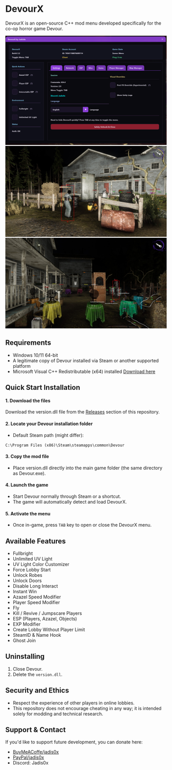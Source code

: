 # DevourX

DevourX is an open-source C++ mod menu developed specifically for the co-op horror game Devour.

![MenuShowcase](img/Screenshot.png)
![MenuShowcase](img/Screenshot2.jpg)
![MenuShowcase](img/Screenshot3.jpg)

## Requirements
- Windows 10/11 64-bit
- A legitimate copy of Devour installed via Steam or another supported platform
- Microsoft Visual C++ Redistributable (x64) installed [Download here](https://www.techpowerup.com/download/visual-c-redistributable-runtime-package-all-in-one/)

## Quick Start Installation

#### 1. Download the files
Download the version.dll file from the [Releases](https://github.com/jadis0x/DevourX/releases) section of this repository.

#### 2. Locate your Devour installation folder
 - Default Steam path (might differ):
```
C:\Program Files (x86)\Steam\steamapps\common\Devour
```

#### 3. Copy the mod file
 - Place version.dll directly into the main game folder (the same directory as Devour.exe).

#### 4. Launch the game
 - Start Devour normally through Steam or a shortcut.
 - The game will automatically detect and load DevourX.

#### 5. Activate the menu
 - Once in-game, press `TAB` key to open or close the DevourX menu.

## Available Features
- Fullbright
- Unlimited UV Light
- UV Light Color Customizer
- Force Lobby Start
- Unlock Robes
- Unlock Doors
- Disable Long Interact
- Instant Win
- Azazel Speed Modifier
- Player Speed Modifier
- Fly
- Kill / Revive / Jumpscare Players
- ESP (Players, Azazel, Objects)
- EXP Modifier
- Create Lobby Without Player Limit
- SteamID & Name Hook
- Ghost Join

## Uninstalling
1. Close Devour.
2. Delete the `version.dll`.

## Security and Ethics
- Respect the experience of other players in online lobbies.
- This repository does not encourage cheating in any way; it is intended solely for modding and technical research.

## Support & Contact
If you'd like to support future development, you can donate here:

- [BuyMeACoffe/jadis0x](https://buymeacoffee.com/jadis0x)
- [PayPal/jadis0x](https://www.paypal.com/paypalme/jadis0x)
- Discord: Jadis0x

